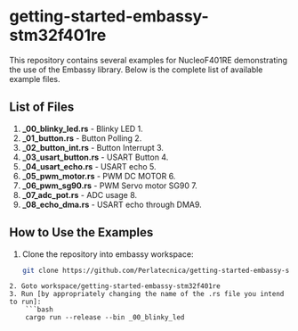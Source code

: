 # getting-started-embassy-stm32f401re
This repository contains several examples for NucleoF401RE demonstrating the use of the Embassy library. 
Below is the complete list of available example files.

## List of Files

1. **_00_blinky_led.rs** - Blinky LED 1.
2. **_01_button.rs** - Button Polling 2.
3. **_02_button_int.rs** - Button Interrupt 3.
4. **_03_usart_button.rs** - USART Button 4.
5. **_04_usart_echo.rs** - USART echo 5.
6. **_05_pwm_motor.rs** - PWM DC MOTOR 6.
7. **_06_pwm_sg90.rs** - PWM Servo motor SG90 7.
8. **_07_adc_pot.rs** - ADC usage 8.
9. **_08_echo_dma.rs** - USART echo through DMA9.

## How to Use the Examples
1. Clone the repository into embassy workspace:
   ```bash
   git clone https://github.com/Perlatecnica/getting-started-embassy-stm32f401re.git
```
2. Goto workspace/getting-started-embassy-stm32f401re
3. Run [by appropriately changing the name of the .rs file you intend to run]:
	```bash
	cargo run --release --bin _00_blinky_led
```
 
   


